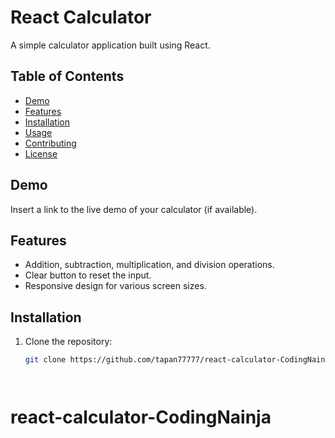 # React Calculator

A simple calculator application built using React.

## Table of Contents

- [Demo](#demo)
- [Features](#features)
- [Installation](#installation)
- [Usage](#usage)
- [Contributing](#contributing)
- [License](#license)

## Demo

Insert a link to the live demo of your calculator (if available).

## Features

- Addition, subtraction, multiplication, and division operations.
- Clear button to reset the input.
- Responsive design for various screen sizes.

## Installation

1. Clone the repository:
   ```bash
   git clone https://github.com/tapan77777/react-calculator-CodingNainja.git




# react-calculator-CodingNainja
